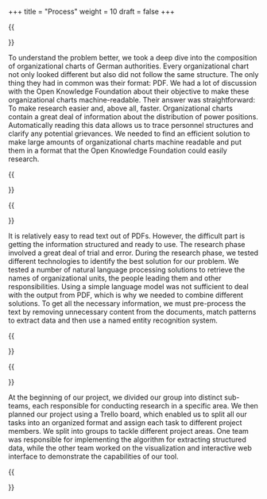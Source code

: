 +++
title = "Process"
weight = 10
draft = false
+++

{{<section title="Defining our Problem">}}

To understand the problem better, we took a deep dive into the composition of organizational charts of German authorities. Every organizational chart not only looked different but also did not follow the same structure. The only thing they had in common was their format: PDF. We had a lot of discussion with the Open Knowledge Foundation about their objective to make these organizational charts machine-readable. Their answer was straightforward: To make research easier and, above all, faster. Organizational charts contain a great deal of information about the distribution of power positions. Automatically reading this data allows us to trace personnel structures and clarify any potential grievances.
We needed to find an efficient solution to make large amounts of organizational charts machine readable and put them in a format that the Open Knowledge Foundation could easily research.

{{</section>}}

{{<section title="Research">}}

It is relatively easy to read text out of PDFs. However, the difficult part is getting the information structured and ready to use. The research phase involved a great deal of trial and error. During the research phase, we tested different technologies to identify the best solution for our problem. We tested a number of natural language processing solutions to retrieve the names of organizational units, the people leading them and other responsibilities. Using a simple language model was not sufficient to deal with the output from PDF, which is why we needed to combine different solutions. To get all the necessary information, we must pre-process the text by removing unnecessary content from the documents,  match patterns to extract data and then use a named entity recognition system.

{{</section>}}

{{<section title="Project planning">}}

At the beginning of our project, we divided our group into distinct sub-teams, each responsible for conducting research in a specific area. We then planned our project using a Trello board, which enabled us to split all our tasks into an organized format and assign each task to different project members. We split into groups to tackle different project areas. One team was responsible for implementing the algorithm for extracting structured data, while the other team worked on the visualization and interactive web interface to demonstrate the capabilities of our tool.

{{</section>}}